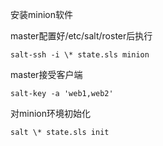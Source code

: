 安装minion软件

master配置好/etc/salt/roster后执行

`salt-ssh -i \* state.sls minion`

master接受客户端

`salt-key -a 'web1,web2'`

对minion环境初始化

`salt \* state.sls init`
